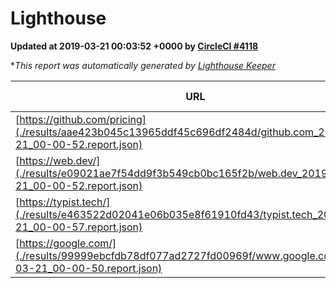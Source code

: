 
# Lighthouse

**Updated at 2019-03-21 00:03:52 +0000 by [CircleCI #4118](https://circleci.com/gh/ItinerisLtd/lighthouse-keeper-example/4118)**

**This report was automatically generated by [Lighthouse Keeper](https://github.com/itinerisltd/lighthouse-keeper)*

| URL | Performance | Accessibility | Best Practices | SEO | PWA | Updated At |
| --- | --- | --- | --- | --- | --- | --- |
| [https://github.com/pricing](./results/aae423b045c13965ddf45c696df2484d/github.com_2019-03-21_00-00-52.report.json) | 0.87 | 0.89 | 0.93 | 0.9 | 0.58 | 2019-03-21T00:00:52.973Z |
| [https://web.dev/](./results/e09021ae7f54dd9f3b549cb0bc165f2b/web.dev_2019-03-21_00-00-52.report.json) | 0.97 | 0.93 | 1 | 0.96 | 1 | 2019-03-21T00:00:52.448Z |
| [https://typist.tech/](./results/e463522d02041e06b035e8f61910fd43/typist.tech_2019-03-21_00-00-57.report.json) | 1 |  |  |  |  | 2019-03-21T00:00:57.396Z |
| [https://google.com/](./results/99999ebcfdb78df077ad2727fd00969f/www.google.com_2019-03-21_00-00-50.report.json) | 0.95 | 0.71 | 0.93 | 0.8 | 0.58 | 2019-03-21T00:00:50.736Z |
